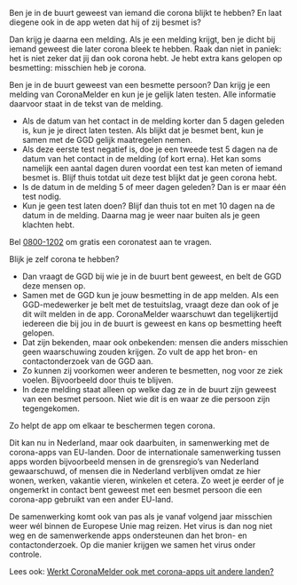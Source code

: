Ben je in de buurt geweest van iemand die corona blijkt te hebben? En laat diegene ook in de app weten dat hij of zij besmet is?

Dan krijg je daarna een melding. Als je een melding krijgt, ben je dicht bij iemand geweest die later corona bleek te hebben. Raak dan niet in paniek: het is niet zeker dat jij dan ook corona hebt. Je hebt extra kans gelopen op besmetting: misschien heb je corona.

Ben je in de buurt geweest van een besmette persoon? Dan krijg je een melding van CoronaMelder en kun je je gelijk laten testen. Alle informatie daarvoor staat in de tekst van de melding.

- Als de datum van het contact in de melding korter dan 5 dagen geleden is, kun je je  direct laten testen. Als blijkt dat je besmet bent, kun je samen met de GGD gelijk maatregelen nemen.
- Als deze eerste test negatief is, doe je een tweede test 5 dagen na de datum van het contact in de melding (of kort erna). Het kan soms namelijk een aantal dagen duren voordat een test kan meten of iemand besmet is. Blijf thuis totdat uit deze test blijkt dat je geen corona hebt.
- Is de datum in de melding 5 of meer dagen geleden? Dan is er maar één test nodig. 
- Kun je geen test laten doen? Blijf dan thuis tot en met 10 dagen na de datum in de melding. Daarna mag je weer naar buiten als je geen klachten hebt.

Bel <a href="tel:08001202">0800-1202</a> om gratis een coronatest aan te vragen.

Blijk je zelf corona te hebben?

- Dan vraagt de GGD bij wie je in de buurt bent geweest, en belt de GGD deze mensen op.
- Samen met de GGD kun je jouw besmetting in de app melden. Als een GGD-medewerker je belt met de testuitslag, vraagt deze dan ook of je dit wilt melden in de app. CoronaMelder waarschuwt dan tegelijkertijd iedereen die bij jou in de buurt is geweest en kans op besmetting heeft gelopen.
- Dat zijn bekenden, maar ook onbekenden: mensen die anders misschien geen waarschuwing zouden krijgen. Zo vult de app het bron- en contactonderzoek van de GGD aan.
- Zo kunnen zij voorkomen weer anderen te besmetten, nog voor ze ziek voelen. Bijvoorbeeld door thuis te blijven.
- In deze melding staat alleen op welke dag ze in de buurt zijn geweest van een besmet persoon. Niet wie dit is en waar ze die persoon zijn tegengekomen.

Zo helpt de app om elkaar te beschermen tegen corona.

Dit kan nu in Nederland, maar ook daarbuiten, in samenwerking met de corona-apps van EU-landen. Door de internationale samenwerking tussen apps worden bijvoorbeeld mensen in de grensregio’s van Nederland gewaarschuwd, of mensen die in Nederland verblijven omdat ze hier wonen, werken, vakantie vieren, winkelen et cetera. Zo weet je eerder of je ongemerkt in contact bent geweest met een besmet persoon die een corona-app gebruikt van een ander EU-land. 

De samenwerking komt ook van pas als je vanaf volgend jaar misschien weer wél binnen de Europese Unie mag reizen. Het virus is dan nog niet weg en de samenwerkende apps ondersteunen dan het bron- en contactonderzoek. Op die manier krijgen we samen het virus onder controle. 

Lees ook: [Werkt CoronaMelder ook met corona-apps uit andere landen?](/nl/faq/13-gebruik-app-uit-ander-land)
